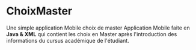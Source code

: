 # ChoixMaster
Une simple application  Mobile choix de master
Application Mobile faite en **Java & XML**  qui contient les choix en Master  après l'introduction des informations  du cursus académique de l'étudiant. 
